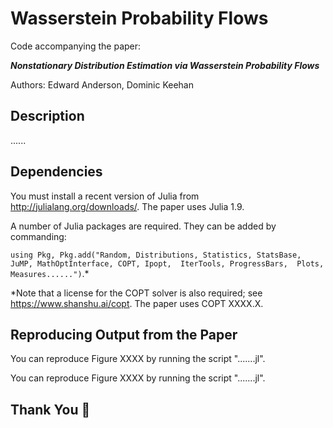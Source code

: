 # Wasserstein Probability Flows
Code accompanying the paper:

***Nonstationary Distribution Estimation via Wasserstein Probability Flows***

Authors: Edward Anderson, Dominic Keehan

## Description
......

## Dependencies
You must install a recent version of Julia from http://julialang.org/downloads/. The paper uses Julia 1.9.

A number of Julia packages are required. They can be added by commanding:

`using Pkg, Pkg.add("Random, Distributions, Statistics, StatsBase,   JuMP, MathOptInterface, COPT, Ipopt,  IterTools, ProgressBars,  Plots, Measures......")`.*

*Note that a license for the COPT solver is also required; see https://www.shanshu.ai/copt. The paper uses COPT XXXX.X.

## Reproducing Output from the Paper
You can reproduce Figure XXXX by running the script ".......jl".

You can reproduce Figure XXXX by running the script ".......jl".

## Thank You :pray:
